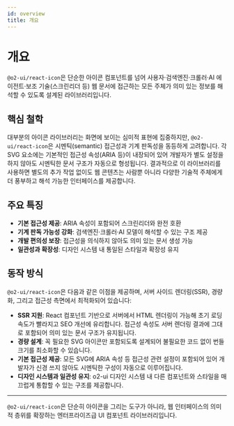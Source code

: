 ```yaml
---
id: overview
title: 개요
---
```


# 개요

`@o2-ui/react-icon`은 단순한 아이콘 컴포넌트를 넘어 사용자·검색엔진·크롤러·AI 에이전트·보조 기술(스크린리더 등) 웹 문서에 접근하는 모든 주체가 의미 있는 정보를 해석할 수 있도록 설계된 라이브러리입니다.

## 핵심 철학

대부분의 아이콘 라이브러리는 화면에 보이는 심미적 표현에 집중하지만, `@o2-ui/react-icon`은 시멘틱(semantic) 접근성과 기계 판독성을 동등하게 고려합니다. 각 SVG 요소에는 기본적인 접근성 속성(ARIA 등)이 내장되어 있어 개발자가 별도 설정을 하지 않아도 시멘틱한 문서 구조가 자동으로 형성됩니다. 결과적으로 이 라이브러리를 사용하면 별도의 추가 작업 없이도 웹 콘텐츠는 사람뿐 아니라 다양한 기술적 주체에게 더 풍부하고 해석 가능한 인터페이스를 제공합니다.

## 주요 특징

- **기본 접근성 제공**: ARIA 속성이 포함되어 스크린리더와 완전 호환
- **기계 판독 가능성 강화**: 검색엔진·크롤러·AI 모델이 해석할 수 있는 구조 제공
- **개발 편의성 보장**: 접근성을 의식하지 않아도 의미 있는 문서 생성 가능
- **일관성과 확장성**: 디자인 시스템 내 통일된 스타일과 확장성 유지

## 동작 방식

`@o2-ui/react-icon`은 다음과 같은 이점을 제공하며, 서버 사이드 렌더링(SSR), 경량화, 그리고 접근성 측면에서 최적화되어 있습니다:

- **SSR 지원**: React 컴포넌트 기반으로 서버에서 HTML 렌더링이 가능해 초기 로딩 속도가 빨라지고 SEO 개선에 유리합니다. 접근성 속성도 서버 렌더링 결과에 그대로 포함되어 의미 있는 문서 구조가 유지됩니다.
- **경량 설계**: 꼭 필요한 SVG 아이콘만 포함되도록 설계되어 불필요한 코드 없이 번들 크기를 최소화할 수 있습니다.
- **기본 접근성 제공**: 모든 SVG에 ARIA 속성 등 접근성 관련 설정이 포함되어 있어 개발자가 신경 쓰지 않아도 시멘틱한 구성이 자동으로 이루어집니다.
- **디자인 시스템과 일관성 유지**: o2-ui 디자인 시스템 내 다른 컴포넌트와 스타일을 매끄럽게 통합할 수 있는 구조를 제공합니다.

---

`@o2-ui/react-icon`은 단순히 아이콘을 그리는 도구가 아니라, 웹 인터페이스의 의미적 층위를 확장하는 엔터프라이즈급 UI 컴포넌트 라이브러리입니다.
